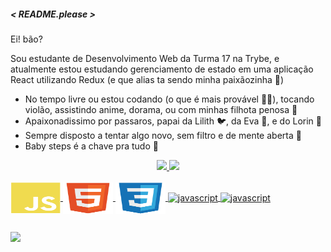 ##### < README.please >

 Ei! bão?
 
 Sou estudante de Desenvolvimento Web da Turma 17 na Trybe, e atualmente estou estudando gerenciamento de estado em uma aplicação React utilizando Redux (e que alias ta sendo minha paixãozinha 💚)
 
 - No tempo livre ou estou codando (o que é mais provável 👨‍💻), tocando violão, assistindo anime, dorama, ou com minhas filhota penosa 🐣
 - Apaixonadissimo por passaros, papai da Lilith 🐦, da Eva 🐤, e do Lorin 🦜
 - Sempre disposto a tentar algo novo, sem filtro e de mente aberta 🍃
 - Baby steps é a chave pra tudo 👶
 

<div align="center">
  <a href="https://github.com/SamuelDAlencar">
  <img height="180em" src="https://github-readme-stats.vercel.app/api?username=SamuelDAlencar&show_icons=true&theme=ocean_dark&include_all_commits=true&count_private=true"/>
  <img height="180em" src="https://github-readme-stats.vercel.app/api/top-langs/?username=SamuelDAlencar&layout=compact&langs_count=7&theme=ocean_dark"/>
</div>
  
<div style="display: inline_block"><br>
  <img align="center" alt="javascript" height="50" width="80" src="https://raw.githubusercontent.com/devicons/devicon/master/icons/javascript/javascript-plain.svg">
  <img align="center" alt="html" height="50" width="80" src="https://raw.githubusercontent.com/devicons/devicon/master/icons/html5/html5-original.svg">
  <img align="center" alt="css" height="50" width="80" 
src="https://raw.githubusercontent.com/devicons/devicon/master/icons/css3/css3-original.svg">
  <img align="center" alt="javascript" height="50" width="80" src="https://cdn.jsdelivr.net/gh/devicons/devicon/icons/bootstrap/bootstrap-original.svg" />
  <img align="center" alt="javascript" height="50" width="80" src="https://cdn.jsdelivr.net/gh/devicons/devicon/icons/react/react-original.svg" />
</div>
  
  ##
  
  <div> 
     <a href="https://www.linkedin.com/in/samuel-de-alencar-rocha-972896203/" target="_blank"><img src="https://img.shields.io/badge/LinkedIn-0077B5?style=for-the-badge&logo=linkedin&logoColor=white" style="height: 40px;"></a>
  </div>
